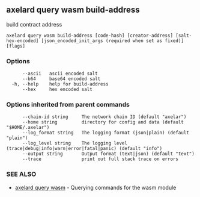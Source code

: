 ## axelard query wasm build-address

build contract address

```
axelard query wasm build-address [code-hash] [creator-address] [salt-hex-encoded] [json_encoded_init_args (required when set as fixed)] [flags]
```

### Options

```
      --ascii   ascii encoded salt
      --b64     base64 encoded salt
  -h, --help    help for build-address
      --hex     hex encoded salt
```

### Options inherited from parent commands

```
      --chain-id string     The network chain ID (default "axelar")
      --home string         directory for config and data (default "$HOME/.axelar")
      --log_format string   The logging format (json|plain) (default "plain")
      --log_level string    The logging level (trace|debug|info|warn|error|fatal|panic) (default "info")
      --output string       Output format (text|json) (default "text")
      --trace               print out full stack trace on errors
```

### SEE ALSO

- [axelard query wasm](axelard_query_wasm.md) - Querying commands for the wasm module
